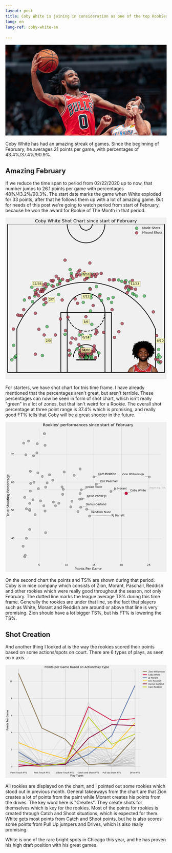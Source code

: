 ```yaml
---
layout: post
title: Coby White is joining in consideration as one of the top Rookies
lang: en
lang-ref: coby-white-an

---
```


![](/assets/coby_white/coby.jpg)

Coby White has had an amazing streak of games. Since the beginning of February, he averages 21 points per game, with percentages of 43.4%/37.4%/90.9%.

<!--more-->

## Amazing February

If we reduce the time span to period from 02/22/2020 up to now, that number jumps to 26.1 points per game with percentages 48%/43.2%/90.3%. The start date marks the game when White exploded for 33 points, after that he follows them up with a lot of amazing game. But for needs of this post we're going to watch period from start of February, because he won the award for Rookie of The Month in that period.

![](/assets/coby_white/coby_shotchart.png)

For starters, we have shot chart for tnis time frame. I have already mentioned that the percentages aren't great, but aren't terrible. These percentages can now be seen in form of shot chart, which isn't really "green" in a lot of zones, but that isn't weird for a Rookie. The overall shot percentage at three point range is 37.4% which is promising, and really good FT% tells that Coby will be a great shooter in the future.

![](/assets/coby_white/coby_pts.png)

On the second chart the points and TS% are shown during that period. Coby is in nice company which consists of Zion, Morant, Paschall, Reddish and other rookies which were really good throughout the season, not only February. The dotted line marks the league average TS% during this time frame. Generally the rookies are under that line, so the fact that players such as White, Morant and Reddish are around or above that line is very promising. Zion should have a lot bigger TS%, but his FT% is lowering the TS%.

## Shot Creation

And another thing I looked at is the way the rookies scored their points based on some actions/spots on court. There are 6 types of plays, as seen on x axis.

![](/assets/coby_white/coby_play_type.png)

All rookies are displayed on the chart, and I pointed out some rookies which stood out in previous month. General takeaways from the chart are that Zion creates a lot of points from the paint while Morant creates his points from the drives. The key word here is "Creates". They create shots for themselves which is key for the rookies. Most of the points for rookies is created through Catch and Shoot situations, which is expected for them. White gets most points from Catch and Shoot points, but he is also scores some points from Pull Up jumpers and Drives, which is also really promising.

White is one of the rare bright spots in Chicago this year, and he has proven his high draft position with his great games.
